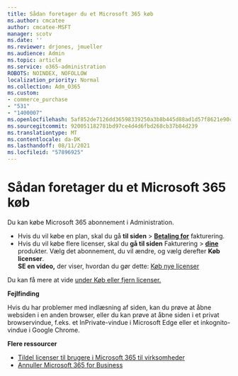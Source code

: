 ```yaml
---
title: Sådan foretager du et Microsoft 365 køb
ms.author: cmcatee
author: cmcatee-MSFT
manager: scotv
ms.date: ''
ms.reviewer: drjones, jmueller
ms.audience: Admin
ms.topic: article
ms.service: o365-administration
ROBOTS: NOINDEX, NOFOLLOW
localization_priority: Normal
ms.collection: Adm_O365
ms.custom:
- commerce_purchase
- "531"
- "1400007"
ms.openlocfilehash: 5af852de7126dd36598339250a3b8b445d88ad1d57f8621e90c8818e8959f12b
ms.sourcegitcommit: 920051182781bd97ce4d4d6fbd268cb37b84d239
ms.translationtype: MT
ms.contentlocale: da-DK
ms.lasthandoff: 08/11/2021
ms.locfileid: "57896925"
---
```

# <a name="how-to-make-a-microsoft-365-purchase"></a>Sådan foretager du et Microsoft 365 køb

Du kan købe Microsoft 365 abonnement i Administration.
  
- Hvis du vil købe en plan, skal du gå **til siden** \> **[Betaling for](https://go.microsoft.com/fwlink/p/?linkid=868433)** fakturering.
- Hvis du vil købe flere licenser, skal du **gå til siden** Fakturering \> **[dine](https://go.microsoft.com/fwlink/p/?linkid=842054)** produkter. Vælg det abonnement, du vil ændre, og vælg derefter **Køb licenser**.\
**SE en video,** der viser, hvordan du gør dette: [Køb nye licenser](https://go.microsoft.com/fwlink/p/?linkid=2154857)
  
Du kan få mere at vide [under Køb eller fjern licenser.](https://docs.microsoft.com/microsoft-365/commerce/licenses/buy-licenses)

**Fejlfinding**

Hvis du har problemer med indlæsning af siden, kan du prøve at åbne websiden i en anden browser, eller du kan prøve at åbne siden i et privat browservindue, f.eks. et InPrivate-vindue i Microsoft Edge eller et inkognito-vindue i Google Chrome.

**Flere ressourcer**
  
- [Tildel licenser til brugere i Microsoft 365 til virksomheder](https://docs.microsoft.com/microsoft-365/admin/add-users/add-users)
- [Annuller Microsoft 365 for Business](https://docs.microsoft.com/microsoft-365/commerce/subscriptions/cancel-your-subscription)
